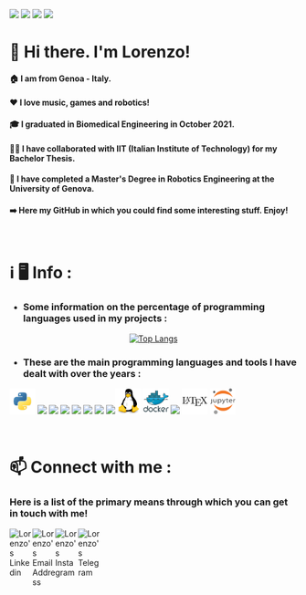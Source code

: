 
<img src="https://media.giphy.com/media/GQlUu7wLzZ7iGNhzQJ/giphy.gif" height=160> <img src="https://media.giphy.com/media/VWJFiiqhF6y81Mi65d/giphy.gif" height=160> <img src="https://media.giphy.com/media/cmynLaTS96DsFxANaH/giphy.gif" height=160> <img src="https://media.giphy.com/media/5I7xML0oZ7DMrAXCtu/giphy.gif" height=160> 

# 👋 Hi there. I'm Lorenzo! 
#### 🏠 I am from Genoa - Italy.
#### ❤️ I love music, games and robotics!
#### 🎓 I graduated in Biomedical Engineering in October 2021.
#### 👨‍💻 I have collaborated with IIT (Italian Institute of Technology) for my Bachelor Thesis. 
#### 🤖 I have completed a Master's Degree in Robotics Engineering at the University of Genova.
#### ➡️ Here my GitHub in which you could find some interesting stuff. Enjoy!

<br />

# ℹ️​ 🖥️ Info : 

- ### Some information on the percentage of programming languages used in my projects :
<div align="center">
  
[![Top Langs](https://github-readme-stats.vercel.app/api/top-langs/?username=LoreBene99&layout=compact)](https://github.com/anuraghazra/github-readme-stats)
    
</div>

- ### These are the main programming languages and tools I have dealt with over the years :

<img height="45" src="https://raw.githubusercontent.com/github/explore/80688e429a7d4ef2fca1e82350fe8e3517d3494d/topics/python/python.png"> <img height="45" src="https://img.icons8.com/color/452/c-programming.png"> <img height="45" src="https://upload.wikimedia.org/wikipedia/commons/1/18/ISO_C%2B%2B_Logo.svg"> <img height="45" src="https://seeklogo.com/images/C/c-sharp-c-logo-02F17714BA-seeklogo.com.png"> <img height="45" src="https://upload.wikimedia.org/wikipedia/commons/2/21/Matlab_Logo.png"> <img height="45" src="https://upload.wikimedia.org/wikipedia/commons/4/4b/Bash_Logo_Colored.svg"> <img height="45" src="https://cdn.icon-icons.com/icons2/2107/PNG/512/file_type_pddl_plan_icon_130275.png"> <img height="28" src="https://upload.wikimedia.org/wikipedia/commons/b/bb/Ros_logo.svg"><img height="45" src="https://raw.githubusercontent.com/devicons/devicon/master/icons/linux/linux-original.svg"> <img height="45" src="https://raw.githubusercontent.com/devicons/devicon/master/icons/docker/docker-original-wordmark.svg"> <img height="45" src="https://www.vectorlogo.zone/logos/git-scm/git-scm-icon.svg"> <img height="45" src="https://raw.githubusercontent.com/devicons/devicon/master/icons/latex/latex-original.svg"> <img height="45" src="https://github.com/devicons/devicon/blob/master/icons/jupyter/jupyter-original-wordmark.svg">

<br />


# 📫 Connect with me :

### Here is a list of the primary means through which you can get in touch with me!
   </a>
   <a href="https://www.linkedin.com/in/lorenzo-benedetti-1b1114228/">
   <img align="left" alt="Lorenzo's Linkedin" width="40px" src="https://cdn-icons-png.flaticon.com/512/174/174857.png" />
   </a>

   </a>
   <a href="mailto:lorebene@live.it">
   <img align="left" alt="Lorenzo's Email Address" width="40px" src="https://www.pngkit.com/png/full/84-841048_envelop-email-icon-email-icon-png-red.png" />
   </a>
   
   </a>
   <a href="https://www.instagram.com/lorebenedetti_/">
   <img align="left" alt="Lorenzo's Instagram" width="40px" src="https://upload.wikimedia.org/wikipedia/commons/a/a5/Instagram_icon.png" />
   </a>
    
   </a>
   <a href="https://t.me/LoreBene99">
   <img align="left" alt="Lorenzo's Telegram" width="40px" src="https://upload.wikimedia.org/wikipedia/commons/8/82/Telegram_logo.svg" />
   </a>
  
<!--
**LoreBene99/LoreBene99** is a ✨ _special_ ✨ repository because its `README.md` (this file) appears on your GitHub profile.

Here are some ideas to get you started:

- 🔭 I’m currently working on ...
- 🌱 I’m currently learning ...
- 👯 I’m looking to collaborate on ...
- 🤔 I’m looking for help with ...
- 💬 Ask me about ...
- 📫 How to reach me: ...
- 😄 Pronouns: ...
- ⚡ Fun fact: ...
-->
